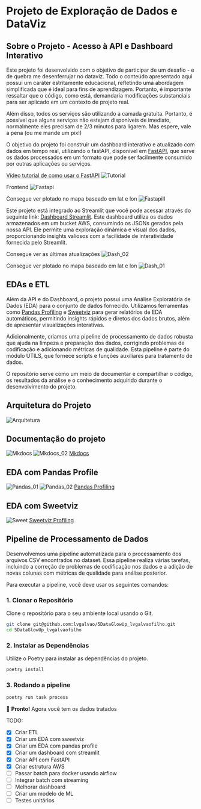 # Projeto de Exploração de Dados e DataViz

## Sobre o Projeto - Acesso à API e Dashboard Interativo

Este projeto foi desenvolvido com o objetivo de participar de um desafio - e de quebra me desenferrujar no dataviz. Todo o conteúdo apresentado aqui possui um caráter estritamente educacional, refletindo uma abordagem simplificada que é ideal para fins de aprendizagem. Portanto, é importante ressaltar que o código, como está, demandaria modificações substanciais para ser aplicado em um contexto de projeto real.

Além disso, todos os serviços são utilizando a camada gratuita. Portanto, é possível que alguns serviços não estejam disponíveis de imediato, normalmente eles precisam de 2/3 minutos para ligarem. Mas espere, vale a pena (ou me mande um pix!)

O objetivo do projeto foi construir um dashboard interativo e atualizado com dados em tempo real, utilizando o fastAPI, disponível em [FastAPI](https://fivedataglowup.onrender.com/), que serve os dados processados em um formato que pode ser facilmente consumido por outras aplicações ou serviços.


[Vídeo tutorial de como usar o FastAPI](https://www.loom.com/share/d93390c5513547e59e3f8f00e33712a3?sid=9ca4daaf-a9d6-447c-a7a4-7d1226dd260a)
![Tutorial](static/tutorial.png)

Frontend
![Fastapi](static/fastapi.png)


Consegue ver plotado no mapa baseado em lat e lon
![FastapiII](static/fastapi_2.png)

Este projeto está integrado ao Streamlit que você pode acessar através do seguinte link: [Dashboard Streamlit](https://lvgalvao-5dataglowup-lvgalvaofilho-srcfrontendmain-dyv63r.streamlit.app/). Este dashboard utiliza os dados armazenados em um bucket AWS, consumindo os JSONs gerados pela nossa API. Ele permite uma exploração dinâmica e visual dos dados, proporcionando insights valiosos com a facilidade de interatividade fornecida pelo Streamlit.

Consegue ver as últimas atualizações
![Dash_02](static/dash_02.png)


Consegue ver plotado no mapa baseado em lat e lon
![Dash_01](static/dash.png)



## EDAs e ETL

Além da API e do Dashboard, o projeto possui uma Análise Exploratória de Dados (EDA) para o conjunto de dados fornecido. Utilizamos ferramentas como [Pandas Profiling](https://lvgalvao.github.io/5DataGlowUp_lvgalvaofilho/reports/pandas_profiling_report.html) e [Sweetviz](https://lvgalvao.github.io/5DataGlowUp_lvgalvaofilho/reports/sweetviz_report.html) para gerar relatórios de EDA automáticos, permitindo insights rápidos e diretos dos dados brutos, além de apresentar visualizações interativas.

Adicionalmente, criamos uma pipeline de processamento de dados robusta que ajuda na limpeza e preparação dos dados, corrigindo problemas de codificação e adicionando métricas de qualidade. Esta pipeline é parte do módulo UTILS, que fornece scripts e funções auxiliares para tratamento de dados.

O repositório serve como um meio de documentar e compartilhar o código, os resultados da análise e o conhecimento adquirido durante o desenvolvimento do projeto.

## Arquitetura do Projeto

![Arquitetura](static/arquitetura.png)

## Documentação do projeto

![Mkdocs](static/mkdocs.png)
![Mkdocs_02](static/mkdocs_2.png)
[Mkdocs](https://lvgalvao.github.io/5DataGlowUp_lvgalvaofilho/)

## EDA com Pandas Profile

![Pandas_01](static/pandas_profile_1.png)
![Pandas_02](static/pandas_profile.png)
[Pandas Profiling](https://lvgalvao.github.io/5DataGlowUp_lvgalvaofilho/reports/pandas_profiling_report.html)

## EDA com Sweetviz

![Sweet](static/sweet_profile.png)
[Sweetviz Profiling](https://lvgalvao.github.io/5DataGlowUp_lvgalvaofilho/reports/pandas_profiling_report.html)

## Pipeline de Processamento de Dados

Desenvolvemos uma pipeline automatizada para o processamento dos arquivos CSV encontrados no dataset. Essa pipeline realiza várias tarefas, incluindo a correção de problemas de codificação nos dados e a adição de novas colunas com métricas de qualidade para análise posterior.

Para executar a pipeline, você deve usar os seguintes comandos:

### 1. Clonar o Repositório

Clone o repositório para o seu ambiente local usando o Git.

```sh
git clone git@github.com:lvgalvao/5DataGlowUp_lvgalvaofilho.git
cd 5DataGlowUp_lvgalvaofilho
```

### 2. Instalar as Dependências

Utilize o Poetry para instalar as dependências do projeto.

```sh
poetry install
```

### 3. Rodando a pipeline

```sh
poetry run task process
```

🎉 **Pronto!** Agora você tem os dados tratados

TODO:

- [x] Criar ETL
- [x] Criar um EDA com sweetviz
- [x] Criar um EDA com pandas profile
- [x] Criar um dashboard com streamlit
- [x] Criar API com FastAPI
- [x] Criar estrutura AWS
- [ ] Passar batch para docker usando airflow
- [ ] Integrar batch com streaming
- [ ] Melhorar dashboard
- [ ] Criar um modelo de ML
- [ ] Testes unitários